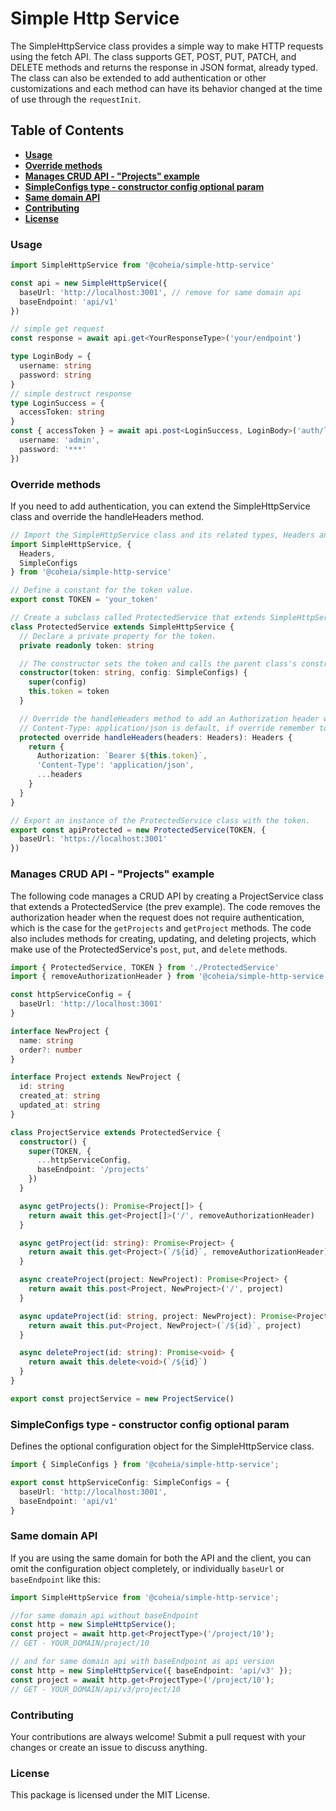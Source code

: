# **Simple Http Service**

The SimpleHttpService class provides a simple way to make HTTP requests using the fetch API. The class supports GET, POST, PUT, PATCH, and DELETE methods and returns the response in JSON format, already typed. The class can also be extended to add authentication or other customizations and each method can have its behavior changed at the time of use through the `requestInit`.

## **Table of Contents**
  - [**Usage**](#usage)
  - [**Override methods**](#override-methods)
  - [**Manages CRUD API - "Projects" example**](#manages-crud-api---projects-example)
  - [**SimpleConfigs type - constructor config optional param**](#simpleconfigs-type---constructor-config-optional-param)
  - [**Same domain API**](#same-domain-api)
  - [**Contributing**](#contributing)
  - [**License**](#license)

### **Usage**

```typescript
import SimpleHttpService from '@coheia/simple-http-service'

const api = new SimpleHttpService({
  baseUrl: 'http://localhost:3001', // remove for same domain api
  baseEndpoint: 'api/v1'
})

// simple get request
const response = await api.get<YourResponseType>('your/endpoint')

type LoginBody = {
  username: string
  password: string
}
// simple destruct response
type LoginSuccess = {
  accessToken: string
}
const { accessToken } = await api.post<LoginSuccess, LoginBody>('auth/login', {
  username: 'admin',
  password: '***'
})
```

### **Override methods**

If you need to add authentication, you can extend the SimpleHttpService class and override the handleHeaders method.

```typescript
// Import the SimpleHttpService class and its related types, Headers and Endpoint.
import SimpleHttpService, {
  Headers,
  SimpleConfigs
} from '@coheia/simple-http-service'

// Define a constant for the token value.
export const TOKEN = 'your_token'

// Create a subclass called ProtectedService that extends SimpleHttpService.
class ProtectedService extends SimpleHttpService {
  // Declare a private property for the token.
  private readonly token: string

  // The constructor sets the token and calls the parent class's constructor with the base URL.
  constructor(token: string, config: SimpleConfigs) {
    super(config)
    this.token = token
  }

  // Override the handleHeaders method to add an Authorization header with the token;
  // Content-Type: application/json is default, if override remember to reset it.
  protected override handleHeaders(headers: Headers): Headers {
    return {
      Authorization: `Bearer ${this.token}`,
      'Content-Type': 'application/json',
      ...headers
    }
  }
}

// Export an instance of the ProtectedService class with the token.
export const apiProtected = new ProtectedService(TOKEN, {
  baseUrl: 'https://localhost:3001'
})
```

### **Manages CRUD API - "Projects" example**

The following code manages a CRUD API by creating a ProjectService class that extends a ProtectedService (the prev example). The code removes the authorization header when the request does not require authentication, which is the case for the `getProjects` and `getProject` methods. The code also includes methods for creating, updating, and deleting projects, which make use of the ProtectedService's `post`, `put`, and `delete` methods.

```typescript
import { ProtectedService, TOKEN } from './ProtectedService'
import { removeAuthorizationHeader } from '@coheia/simple-http-service'

const httpServiceConfig = {
  baseUrl: 'http://localhost:3001'
}

interface NewProject {
  name: string
  order?: number
}

interface Project extends NewProject {
  id: string
  created_at: string
  updated_at: string
}

class ProjectService extends ProtectedService {
  constructor() {
    super(TOKEN, {
      ...httpServiceConfig,
      baseEndpoint: '/projects'
    })
  }

  async getProjects(): Promise<Project[]> {
    return await this.get<Project[]>('/', removeAuthorizationHeader)
  }

  async getProject(id: string): Promise<Project> {
    return await this.get<Project>(`/${id}`, removeAuthorizationHeader)
  }

  async createProject(project: NewProject): Promise<Project> {
    return await this.post<Project, NewProject>('/', project)
  }

  async updateProject(id: string, project: NewProject): Promise<Project> {
    return await this.put<Project, NewProject>(`/${id}`, project)
  }

  async deleteProject(id: string): Promise<void> {
    return await this.delete<void>(`/${id}`)
  }
}

export const projectService = new ProjectService()
```

### **SimpleConfigs type - constructor config optional param**

Defines the optional configuration object for the SimpleHttpService class.

```typescript
import { SimpleConfigs } from '@coheia/simple-http-service';

export const httpServiceConfig: SimpleConfigs = {
  baseUrl: 'http://localhost:3001',
  baseEndpoint: 'api/v1'
}
```

### **Same domain API**

If you are using the same domain for both the API and the client, you can omit the configuration object completely, or individually `baseUrl` or `baseEndpoint` like this:

```typescript
import SimpleHttpService from '@coheia/simple-http-service';

//for same domain api without baseEndpoint
const http = new SimpleHttpService();
const project = await http.get<ProjectType>('/project/10');
// GET - YOUR_DOMAIN/project/10
```

```typescript
// and for same domain api with baseEndpoint as api version
const http = new SimpleHttpService({ baseEndpoint: 'api/v3' });
const project = await http.get<ProjectType>('/project/10');
// GET - YOUR_DOMAIN/api/v3/project/10
```

### **Contributing**

Your contributions are always welcome! Submit a pull request with your changes or create an issue to discuss anything.

### **License**

This package is licensed under the MIT License.